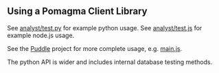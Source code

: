 ## Using a Pomagma Client Library

See [analyst/test.py](/src/analyst/test.py) for example python usage.
See [analyst/test.js](/src/analyst/test.js) for example node.js usage.

See the [Puddle](https://github.com/fritzo/puddle) project for more complete
usage, e.g. [main.js](https://github.com/fritzo/puddle/blob/master/main.js).

The python API is wider and includes internal database testing methods.
